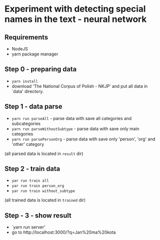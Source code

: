# Experiment with detecting special names in the text - neural network

## Requirements
* NodeJS
* yarn package manager

## Step 0 - preparing data
* `yarn install`
* download 'The National Corpus of Polish - NKJP' and put all data in `data' directory.

## Step 1 - data parse
 * `yarn run parseAll` - parse data with save all categories and subcategories
 * `yarn run parseWithoutSubtype` - parse data with save only main categories
 * `yarn run parsePersonOrg` - parse data with save only 'person', 'org' and 'other' category
 
 (all parsed data is located in `result` dir)
 
 ## Step 2 - train data
  * `yar run train all`
  * `yar run train person_org`
  * `yar run train without_subtype`
  
  (all trained data is located in `trained` dir)
  
 ## Step - 3 - show result
 
 * `yarn run server'
 *  go to http://localhost:3000/?q=Jan%20ma%20kota